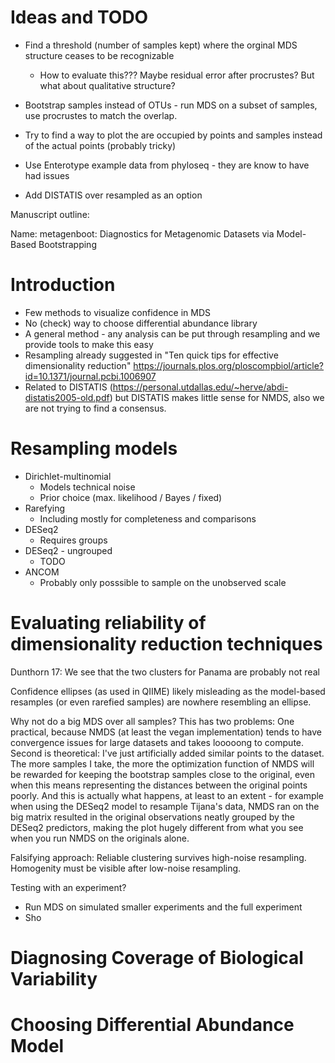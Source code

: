 # Ideas and TODO



- Find a threshold (number of samples kept) where the orginal MDS structure ceases to be recognizable
  - How to evaluate this??? Maybe residual error after procrustes? But what about qualitative structure?

- Bootstrap samples instead of OTUs - run MDS on a subset of samples, use procrustes to match the overlap.

- Try to find a way to plot the are occupied by points and samples instead of the actual points (probably tricky)

- Use Enterotype example data from phyloseq - they are know to have had issues

- Add DISTATIS over resampled as an option

Manuscript outline:

Name: metagenboot: Diagnostics for Metagenomic Datasets via Model-Based Bootstrapping

# Introduction

- Few methods to visualize confidence in MDS
- No (check) way to choose differential abundance library
- A general method - any analysis can be put through resampling and we provide tools to make this easy
- Resampling already suggested in "Ten quick tips for effective dimensionality reduction" https://journals.plos.org/ploscompbiol/article?id=10.1371/journal.pcbi.1006907
- Related to DISTATIS (https://personal.utdallas.edu/~herve/abdi-distatis2005-old.pdf) but DISTATIS makes little sense for NMDS, also we are not trying to find a consensus.

# Resampling models

- Dirichlet-multinomial 
  - Models technical noise
  - Prior choice (max. likelihood / Bayes / fixed)
- Rarefying 
  - Including mostly for completeness and comparisons
- DESeq2
  - Requires groups
- DESeq2 - ungrouped
  - TODO
- ANCOM
  - Probably only posssible to sample on the unobserved scale
  
# Evaluating reliability of dimensionality reduction techniques

Dunthorn 17: We see that the two clusters for Panama are probably not real

Confidence ellipses (as used in QIIME) likely misleading as the model-based resamples (or even rarefied samples) are nowhere resembling an ellipse.

Why not do a big MDS over all samples? This has two problems:
One practical, because NMDS (at least the vegan implementation) tends
to have convergence issues for large datasets and takes looooong to
compute.
Second is theoretical: I've just artificially added similar points to
the dataset. The more samples I take, the more the optimization
function of NMDS will be rewarded for keeping the bootstrap samples
close to the original, even when this means representing the distances
between the original points poorly. And this is actually what happens,
at least to an extent - for example when using the DESeq2 model to
resample Tijana's data, NMDS ran on the big matrix resulted in the
original observations neatly grouped by the DESeq2 predictors, making
the plot hugely different from what you see when you run NMDS on the
originals alone.

Falsifying approach: Reliable clustering survives high-noise resampling. Homogenity must be visible after low-noise resampling.

Testing with an experiment?
- Run MDS on simulated smaller experiments and the full experiment
- Sho



# Diagnosing Coverage of Biological Variability


# Choosing Differential Abundance Model


